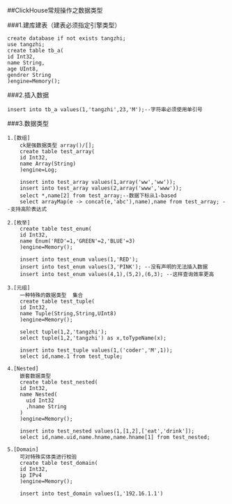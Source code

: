 ##ClickHouse常规操作之数据类型

###1.建库建表（建表必须指定引擎类型）

    create database if not exists tangzhi;
    use tangzhi;
    create table tb_a(
    id Int32,
    name String,
    age UInt8,
    gendrer String
    )engine=Memory();
    
###2.插入数据

    insert into tb_a values(1,'tangzhi',23,'M');--字符串必须使用单引号
    
###3.数据类型

    1.[数组]
        ck是强数据类型 array()/[];
        create table test_array(
        id Int32,
        name Array(String)
        )engine=Log;
        
        insert into test_array values(1,array('ww','ww'));
        insert into test_array values(2,array('www','www'));
        select *,name[2] from test_array;--数据下标从1-based
        select arrayMap(e -> concat(e,'abc'),name),name from test_array; --支持高阶表达式
        
    2.[枚举]
        create table test_enum(
        id Int32,
        name Enum('RED'=1,'GREEN'=2,'BLUE'=3)
        )engine=Memory();
        
        insert into test_enum values(1,'RED');
        insert into test_enum values(3,'PINK'); --没有声明的无法插入数据
        insert into test_enum values(4,1),(5,2),(6,3); --这样查询效率更高
        
    3.[元组]
        一种特殊的数据类型  集合
        create table test_tuple(
        id Int32,
        name Tuple(String,String,UInt8)
        )engine=Memory();
        
        select tuple(1,2,'tangzhi');
        select tuple(1,2,'tangzhi') as x,toTypeName(x);
        
        insert into test_tuple values(1,('coder','M',1));
        select id,name.1 from test_tuple;
        
    4.[Nested]
        嵌套数据类型
        create table test_nested(
        id Int32,
        name Nested(
          uid Int32
          ,hname String
        )
        )engine=Memory();
        
        insert into test_nested values(1,[1,2],['eat','drink']);
        select id,name.uid,name.hname,name.hname[1] from test_nested;
        
    5.[Domain]
        可对特殊实体类进行校验
        create table test_domain(
        id Int32,
        ip IPv4
        )engine=Memory();
        
        insert into test_domain values(1,'192.16.1.1')
        
               